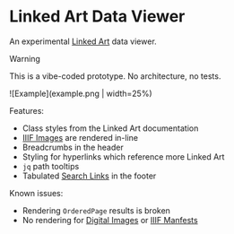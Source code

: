 # Linked Art Data Viewer

An experimental [Linked Art](https://linked.art/) data viewer.

> [!WARNING]
> This is a vibe-coded prototype. No architecture, no tests.

![Example](example.png | width=25%)

Features:
- Class styles from the Linked Art documentation
- [IIIF Images](https://linked.art/model/digital/#iiif-images) are rendered in-line
- Breadcrumbs in the header
- Styling for hyperlinks which reference more Linked Art
- `jq` path tooltips
- Tabulated [Search Links](https://linked.art/api/1.0/hal/) in the footer

Known issues:
- Rendering `OrderedPage` results is broken
- No rendering for [Digital Images](https://linked.art/model/digital/#digital-images) or [IIIF Manfests](https://linked.art/model/digital/#iiif-manifests)
